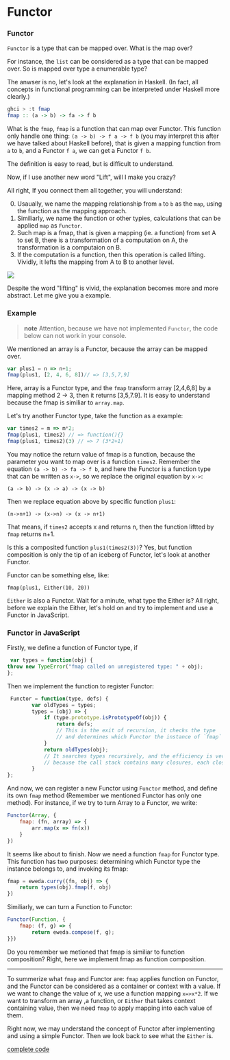 # Functor
### Functor

`Functor` is a type that can be mapped over. What is the map over?

For instance, the `list` can be considered as a type that can be mapped over. So is mapped over type a enumerable type?

The anwser is no, let's look at the explanation in Haskell. (In fact, all concepts in functional programming can be interpreted under Haskell more clearly.)

```haskell
ghci > :t fmap
fmap :: (a -> b) -> fa -> f b
```

What is the `fmap`, `fmap` is a function that can map over Functor. This function only handle one thing: `(a -> b) -> f a -> f b` (you may interpret this after we have talked about Haskell before), that is given a mapping function from `a` to `b`, and a Functor `f a`, we can get a Functor `f b`.

The definition is easy to read, but is difficult to understand. 

Now, if I use another new word "Lift", will I make you crazy?

All right, If you connect them all together, you will understand:

0. Usaually, we name the mapping relationship from `a` to `b` as the `map`, using the function as the mapping approach.
0. Similiarly, we name the function or other typies, calculations that can be applied `map` as `Functor`.
0. Such map is a fmap, that is given a mapping (ie. a function) from set A to set B, there is a transformation of a computation on A, the transformation is a computaion on B.
0. If the computation is a function, then this operation is called lifting. Vividly, it lefts the mapping from A to B to another level.

![](http://learnyouahaskell-zh-tw.csie.org/img/lifter.png)

Despite the word "lifting" is vivid, the explanation becomes more and more abstract. Let me give you a example.

### Example
> **note** Attention, because we have not implemented `Functor`, the code below can not work in your console.

We mentioned an array is a Functor, because the array can be mapped over.
```js
var plus1 = n => n+1;
fmap(plus1, [2, 4, 6, 8])// => [3,5,7,9]
```

Here, array is a Functor type, and the `fmap` transform array [2,4,6,8] by a mapping method 2 -> 3, then it returns [3,5,7.9]. It is easy to understand because the fmap is similiar to `array.map`.

Let's try another Functor type, take the function as a example:
```js
var times2 = m => m*2;
fmap(plus1, times2) // => function(){}
fmap(plus1, times2)(3) // => 7 (3*2+1)
```

You may notice the return value of fmap is a function, because the parameter you want to map over is a function `times2`. Remember the equation `(a -> b) -> fa -> f b`, and here the Functor is a function type that can be written as `x->`, so we replace the original equation by `x->`:

```
(a -> b) -> (x -> a) -> (x -> b)
```

Then we replace equation above by specific function `plus1`:
```
(n->n+1) -> (x->n) -> (x -> n+1)
```

That means, if `times2` accepts x and returns n, then the function liftted by `fmap` returns n+1.

Is this a composited function `plus1(times2(3))`? Yes, but function composition is only the tip of an iceberg of Functor, let's look at another Functor.

Functor can be something else, like:
```
fmap(plus1, Either(10, 20))
```

`Either` is also a Functor. Wait for a minute, what type the Either is? All right, before we explain the Either, let's hold on and try to implement and use a Functor in JavaScript.

### Functor in JavaScript
Firstly, we define a function of Functor type, if 
```js
 var types = function(obj) {
throw new TypeError("fmap called on unregistered type: " + obj);
};
```

Then we implement the function to register Functor:
```js
 Functor = function(type, defs) {
        var oldTypes = types;
        types = (obj) => {
            if (type.prototype.isPrototypeOf(obj)) {
                return defs; 
                // This is the exit of recursion, it checks the type 
                // and determines which Functor the instance of `fmap` registers to.
            }
            return oldTypes(obj); 
            // It searches types recursively, and the efficiency is very low, 
            // because the call stack contains many closures, each closure keeps the type and defs
        }
};
```

And now, we can register a new Functor using `Functor` method, and define its own `fmap` method (Remember we mentioned Functor has only one method). For instance, if we try to turn Array to a Functor, we write:
```js
Functor(Array, {
    fmap: (fn, array) => {
        arr.map(x => fn(x))
    }
})
```

It seems like about to finish. Now we need a function `fmap` for Functor type. This function has two purposes: determining which Functor type the instance belongs to, and invoking its fmap:

```js
fmap = eweda.curry((fn, obj) => {
    return types(obj).fmap(f, obj)
})
```

Similiarly, we can turn a Function to Functor:
```js
Functor(Function, {
    fmap: (f, g) => {
        return eweda.compose(f, g);
}})
```

Do you remember we metioned that fmap is similiar to function composition? Right, here we implement fmap as function composition.

---
To summerize what `fmap` and Functor are: `fmap` applies function on Functor, and the Functor can be considered as a container or context with a value. If we want to change the value of x, we use a function mapping `x=>x*2`. If we want to transform an array ,a function, or `Either` that takes context containing value, then we need `fmap` to apply mapping into each value of them.

Right now, we may understand the concept of Functor after implementing and using a simple Functor. Then we look back to see what the `Either` is.

[complete code](http://jsbin.com/xezun/1/embed?js,console)

